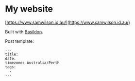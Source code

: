 My website
==========

[https://www.samwilson.id.au/](https://www.samwilson.id.au/)

Built with [Basildon](https://basildon.netlify.com).

Post template:

```
---
title: 
date: 
timezone: Australia/Perth
tags:
  - 
---

```
